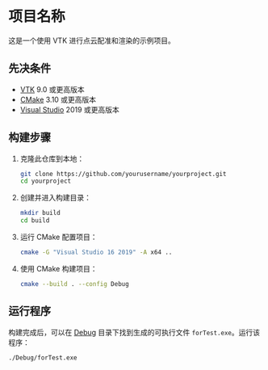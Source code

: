 # 项目名称

这是一个使用 VTK 进行点云配准和渲染的示例项目。

## 先决条件

- [VTK](https://vtk.org/) 9.0 或更高版本
- [CMake](https://cmake.org/) 3.10 或更高版本
- [Visual Studio](https://visualstudio.microsoft.com/) 2019 或更高版本

## 构建步骤

1. 克隆此仓库到本地：

   ```sh
   git clone https://github.com/yourusername/yourproject.git
   cd yourproject
   ```

2. 创建并进入构建目录：

   ```sh
   mkdir build
   cd build
   ```

3. 运行 CMake 配置项目：

   ```sh
   cmake -G "Visual Studio 16 2019" -A x64 ..
   ```

4. 使用 CMake 构建项目：

   ```sh
   cmake --build . --config Debug
   ```

## 运行程序

构建完成后，可以在 [Debug](http://_vscodecontentref_/0) 目录下找到生成的可执行文件 `forTest.exe`。运行该程序：

```sh
./Debug/forTest.exe
```
